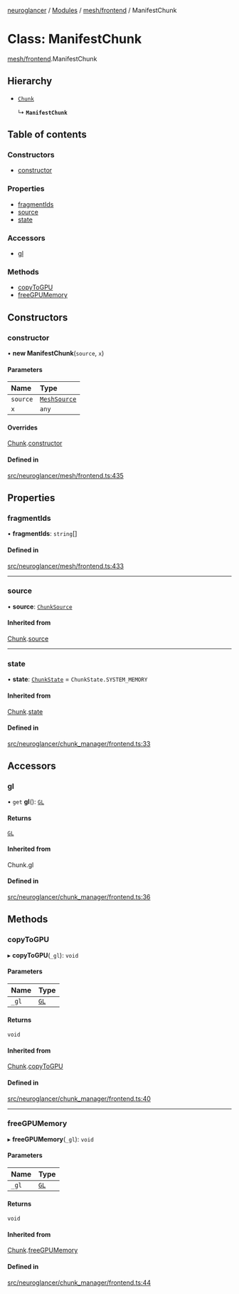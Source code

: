 [neuroglancer](../README.md) / [Modules](../modules.md) / [mesh/frontend](../modules/mesh_frontend.md) / ManifestChunk

# Class: ManifestChunk

[mesh/frontend](../modules/mesh_frontend.md).ManifestChunk

## Hierarchy

- [`Chunk`](chunk_manager_frontend.Chunk.md)

  ↳ **`ManifestChunk`**

## Table of contents

### Constructors

- [constructor](mesh_frontend.ManifestChunk.md#constructor)

### Properties

- [fragmentIds](mesh_frontend.ManifestChunk.md#fragmentids)
- [source](mesh_frontend.ManifestChunk.md#source)
- [state](mesh_frontend.ManifestChunk.md#state)

### Accessors

- [gl](mesh_frontend.ManifestChunk.md#gl)

### Methods

- [copyToGPU](mesh_frontend.ManifestChunk.md#copytogpu)
- [freeGPUMemory](mesh_frontend.ManifestChunk.md#freegpumemory)

## Constructors

### constructor

• **new ManifestChunk**(`source`, `x`)

#### Parameters

| Name | Type |
| :------ | :------ |
| `source` | [`MeshSource`](mesh_frontend.MeshSource.md) |
| `x` | `any` |

#### Overrides

[Chunk](chunk_manager_frontend.Chunk.md).[constructor](chunk_manager_frontend.Chunk.md#constructor)

#### Defined in

[src/neuroglancer/mesh/frontend.ts:435](https://github.com/ActiveBrainAtlas2/neuroglancer/blob/1beb5d34/src/neuroglancer/mesh/frontend.ts#L435)

## Properties

### fragmentIds

• **fragmentIds**: `string`[]

#### Defined in

[src/neuroglancer/mesh/frontend.ts:433](https://github.com/ActiveBrainAtlas2/neuroglancer/blob/1beb5d34/src/neuroglancer/mesh/frontend.ts#L433)

___

### source

• **source**: [`ChunkSource`](chunk_manager_frontend.ChunkSource.md)

#### Inherited from

[Chunk](chunk_manager_frontend.Chunk.md).[source](chunk_manager_frontend.Chunk.md#source)

___

### state

• **state**: [`ChunkState`](../enums/chunk_manager_base.ChunkState.md) = `ChunkState.SYSTEM_MEMORY`

#### Inherited from

[Chunk](chunk_manager_frontend.Chunk.md).[state](chunk_manager_frontend.Chunk.md#state)

#### Defined in

[src/neuroglancer/chunk_manager/frontend.ts:33](https://github.com/ActiveBrainAtlas2/neuroglancer/blob/1beb5d34/src/neuroglancer/chunk_manager/frontend.ts#L33)

## Accessors

### gl

• `get` **gl**(): [`GL`](../interfaces/webgl_context.GL.md)

#### Returns

[`GL`](../interfaces/webgl_context.GL.md)

#### Inherited from

Chunk.gl

#### Defined in

[src/neuroglancer/chunk_manager/frontend.ts:36](https://github.com/ActiveBrainAtlas2/neuroglancer/blob/1beb5d34/src/neuroglancer/chunk_manager/frontend.ts#L36)

## Methods

### copyToGPU

▸ **copyToGPU**(`_gl`): `void`

#### Parameters

| Name | Type |
| :------ | :------ |
| `_gl` | [`GL`](../interfaces/webgl_context.GL.md) |

#### Returns

`void`

#### Inherited from

[Chunk](chunk_manager_frontend.Chunk.md).[copyToGPU](chunk_manager_frontend.Chunk.md#copytogpu)

#### Defined in

[src/neuroglancer/chunk_manager/frontend.ts:40](https://github.com/ActiveBrainAtlas2/neuroglancer/blob/1beb5d34/src/neuroglancer/chunk_manager/frontend.ts#L40)

___

### freeGPUMemory

▸ **freeGPUMemory**(`_gl`): `void`

#### Parameters

| Name | Type |
| :------ | :------ |
| `_gl` | [`GL`](../interfaces/webgl_context.GL.md) |

#### Returns

`void`

#### Inherited from

[Chunk](chunk_manager_frontend.Chunk.md).[freeGPUMemory](chunk_manager_frontend.Chunk.md#freegpumemory)

#### Defined in

[src/neuroglancer/chunk_manager/frontend.ts:44](https://github.com/ActiveBrainAtlas2/neuroglancer/blob/1beb5d34/src/neuroglancer/chunk_manager/frontend.ts#L44)
